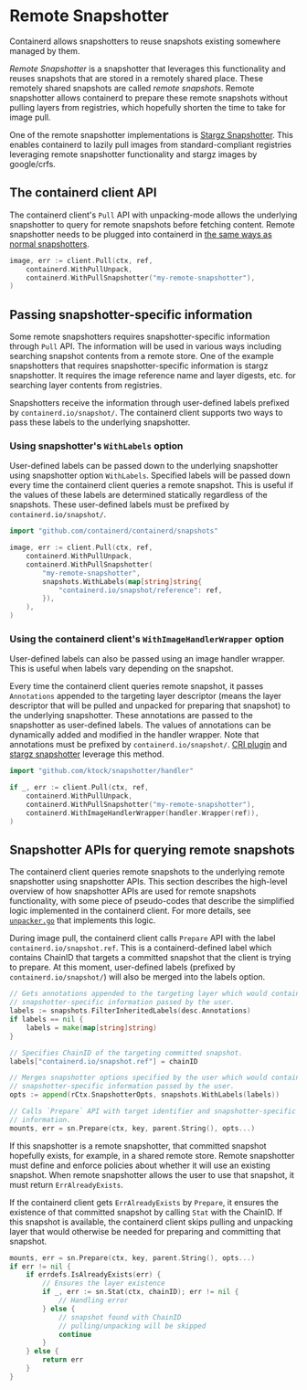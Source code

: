 # Remote Snapshotter

Containerd allows snapshotters to reuse snapshots existing somewhere managed by them.

_Remote Snapshotter_ is a snapshotter that leverages this functionality and reuses snapshots that are stored in a remotely shared place.
These remotely shared snapshots are called _remote snapshots_.
Remote snapshotter allows containerd to prepare these remote snapshots without pulling layers from registries, which hopefully shorten the time to take for image pull.

One of the remote snapshotter implementations is [Stargz Snapshotter](https://github.com/containerd/stargz-snapshotter).
This enables containerd to lazily pull images from standard-compliant registries leveraging remote snapshotter functionality and stargz images by google/crfs.

## The containerd client API

The containerd client's `Pull` API with unpacking-mode allows the underlying snapshotter to query for remote snapshots before fetching content.
Remote snapshotter needs to be plugged into containerd in [the same ways as normal snapshotters](/docs/PLUGINS.md).

```go
image, err := client.Pull(ctx, ref,
	containerd.WithPullUnpack,
	containerd.WithPullSnapshotter("my-remote-snapshotter"),
)
```

## Passing snapshotter-specific information

Some remote snapshotters requires snapshotter-specific information through `Pull` API.
The information will be used in various ways including searching snapshot contents from a remote store.
One of the example snapshotters that requires snapshotter-specific information is stargz snapshotter.
It requires the image reference name and layer digests, etc. for searching layer contents from registries.

Snapshotters receive the information through user-defined labels prefixed by `containerd.io/snapshot/`.
The containerd client supports two ways to pass these labels to the underlying snapshotter.

### Using snapshotter's `WithLabels` option

User-defined labels can be passed down to the underlying snapshotter using snapshotter option `WithLabels`.
Specified labels will be passed down every time the containerd client queries a remote snapshot.
This is useful if the values of these labels are determined statically regardless of the snapshots.
These user-defined labels must be prefixed by `containerd.io/snapshot/`.

```go
import "github.com/containerd/containerd/snapshots"

image, err := client.Pull(ctx, ref,
	containerd.WithPullUnpack,
	containerd.WithPullSnapshotter(
		"my-remote-snapshotter",
		snapshots.WithLabels(map[string]string{
			"containerd.io/snapshot/reference": ref,
		}),
	),
)
```

### Using the containerd client's `WithImageHandlerWrapper` option

User-defined labels can also be passed using an image handler wrapper.
This is useful when labels vary depending on the snapshot.

Every time the containerd client queries remote snapshot, it passes `Annotations` appended to the targeting layer descriptor (means the layer descriptor that will be pulled and unpacked for preparing that snapshot) to the underlying snapshotter.
These annotations are passed to the snapshotter as user-defined labels.
The values of annotations can be dynamically added and modified in the handler wrapper.
Note that annotations must be prefixed by `containerd.io/snapshot/`.
[CRI plugin](https://github.com/containerd/cri/blob/09d6426f33cac217528158ddc6d254ca7d597a7b/pkg/server/image_pull.go#L127) and [stargz snapshotter](https://github.com/containerd/stargz-snapshotter/blob/875ec333403a885f5b6e5b64c94ec4dc713e0596/cmd/ctr-remote/commands/rpull.go#L97) leverage this method.

```go
import "github.com/ktock/snapshotter/handler"

if _, err := client.Pull(ctx, ref,
	containerd.WithPullUnpack,
	containerd.WithPullSnapshotter("my-remote-snapshotter"),
	containerd.WithImageHandlerWrapper(handler.Wrapper(ref)),
)
```

## Snapshotter APIs for querying remote snapshots

The containerd client queries remote snapshots to the underlying remote snapshotter using snapshotter APIs.
This section describes the high-level overview of how snapshotter APIs are used for remote snapshots functionality, with some piece of pseudo-codes that describe the simplified logic implemented in the containerd client.
For more details, see [`unpacker.go`](/unpacker.go) that implements this logic.

During image pull, the containerd client calls `Prepare` API with the label `containerd.io/snapshot.ref`.
This is a containerd-defined label which contains ChainID that targets a committed snapshot that the client is trying to prepare.
At this moment, user-defined labels (prefixed by `containerd.io/snapshot/`) will also be merged into the labels option.

```go
// Gets annotations appended to the targeting layer which would contain
// snapshotter-specific information passed by the user.
labels := snapshots.FilterInheritedLabels(desc.Annotations)
if labels == nil {
	labels = make(map[string]string)
}

// Specifies ChainID of the targeting committed snapshot.
labels["containerd.io/snapshot.ref"] = chainID

// Merges snapshotter options specified by the user which would contain
// snapshotter-specific information passed by the user.
opts := append(rCtx.SnapshotterOpts, snapshots.WithLabels(labels))

// Calls `Prepare` API with target identifier and snapshotter-specific
// information.
mounts, err = sn.Prepare(ctx, key, parent.String(), opts...)
```

If this snapshotter is a remote snapshotter, that committed snapshot hopefully exists, for example, in a shared remote store.
Remote snapshotter must define and enforce policies about whether it will use an existing snapshot.
When remote snapshotter allows the user to use that snapshot, it must return `ErrAlreadyExists`.

If the containerd client gets `ErrAlreadyExists` by `Prepare`, it ensures the existence of that committed snapshot by calling `Stat` with the ChainID.
If this snapshot is available, the containerd client skips pulling and unpacking layer that would otherwise be needed for preparing and committing that snapshot.

```go
mounts, err = sn.Prepare(ctx, key, parent.String(), opts...)
if err != nil {
	if errdefs.IsAlreadyExists(err) {
		// Ensures the layer existence
		if _, err := sn.Stat(ctx, chainID); err != nil {
			// Handling error
		} else {
			// snapshot found with ChainID
			// pulling/unpacking will be skipped
			continue
		}
	} else {
		return err
	}
}
```
